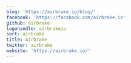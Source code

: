```yaml
---
blog: 'https://airbrake.io/blog/'
facebook: 'https://facebook.com/airbrake.io'
github: airbrake
logohandle: airbrakeio
sort: airbrake
title: Airbrake
twitter: airbrake
website: 'https://airbrake.io/'
---
```

